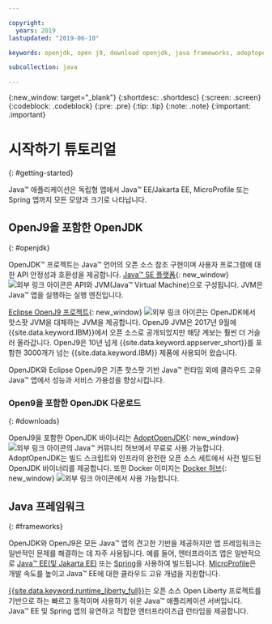 ```yaml
---

copyright:
  years: 2019
lastupdated: "2019-06-10"

keywords: openjdk, open j9, download openjdk, java frameworks, adoptopenjdk, eclipse openj9, openj9 binaries, openjdk binaries, microprofile framework, jakarta

subcollection: java

---
```


{:new_window: target="_blank"}
{:shortdesc: .shortdesc}
{:screen: .screen}
{:codeblock: .codeblock}
{:pre: .pre}
{:tip: .tip}
{:note: .note}
{:important: .important}

# 시작하기 튜토리얼
{: #getting-started}

Java&trade; 애플리케이션은 독립형 앱에서 Java&trade; EE/Jakarta EE, MicroProfile 또는 Spring 앱까지 모든 모양과 크기로 나타납니다.

## OpenJ9을 포함한 OpenJDK
{: #openjdk}

OpenJDK&trade; 프로젝트는 Java&trade; 언어의 오픈 소스 참조 구현이며 사용자 프로그램에 대한 API 안정성과 호환성을 제공합니다. [Java&trade; SE 플랫폼](https://docs.oracle.com/javase/8/docs/){: new_window} ![외부 링크 아이콘](../icons/launch-glyph.svg "외부 링크 아이콘")은 API와 JVM(Java&trade; Virtual Machine)으로 구성됩니다. JVM은 Java&trade; 앱을 실행하는 실행 엔진입니다.

[Eclipse OpenJ9 프로젝트](https://www.eclipse.org/openj9/index.html){: new_window} ![외부 링크 아이콘](../icons/launch-glyph.svg "외부 링크 아이콘")는 OpenJDK에서 핫스팟 JVM을 대체하는 JVM을 제공합니다. OpenJ9 JVM은 2017년 9월에 {{site.data.keyword.IBM}}에서 오픈 소스로 공개되었지만 해당 계보는 훨씬 더 거슬러 올라갑니다. OpenJ9은 10년 넘게 {{site.data.keyword.appserver_short}}를 포함한 3000개가 넘는 {{site.data.keyword.IBM}} 제품에 사용되어 왔습니다.

OpenJDK와 Eclipse OpenJ9은 기존 핫스팟 기반 Java&trade; 런타임 외에 클라우드 고유 Java&trade; 앱에서 성능과 서비스 가용성을 향상시킵니다.

### Open9을 포함한 OpenJDK 다운로드
{: #downloads}

OpenJ9을 포함한 OpenJDK 바이너리는 [AdoptOpenJDK](https://adoptopenjdk.net/releases.html?variant=openjdk8&jvmVariant=openj9){: new_window} ![외부 링크 아이콘](../icons/launch-glyph.svg "외부 링크 아이콘")의 Java&trade; 커뮤니티 허브에서 무료로 사용 가능합니다. AdoptOpenJDK는 빌드 스크립트와 인프라의 완전한 오픈 소스 세트에서 사전 빌드된 OpenJDK 바이너리를 제공합니다. 또한 Docker 이미지는 [Docker 허브](https://hub.docker.com/u/adoptopenjdk){: new_window} ![외부 링크 아이콘](../icons/launch-glyph.svg "외부 링크 아이콘")에서 사용 가능합니다.

## Java 프레임워크
{: #frameworks}

OpenJDK와 OpenJ9은 모든 Java&trade; 앱의 견고한 기반을 제공하지만 앱 프레임워크는 일반적인 문제를 해결하는 데 자주 사용됩니다. 예를 들어, 엔터프라이즈 앱은 일반적으로 [Java&trade; EE(및 Jakarta EE)](/docs/java?topic=java-jee-overview#jakarta-ee) 또는 [Spring](/docs/java?topic=java-spring-overview)을 사용하여 빌드됩니다. [MicroProfile](/docs/java?topic=java-jee-overview#microprofile)은 개발 속도를 높이고 Java&trade; EE에 대한 클라우드 고유 개념을 지원합니다.

[{{site.data.keyword.runtime_liberty_full}}](/docs/java?topic=java-liberty)는 오픈 소스 Open Liberty 프로젝트를 기반으로 하는 빠르고 동적이며 사용하기 쉬운 Java&trade; 애플리케이션 서버입니다. Java&trade; EE 및 Spring 앱의 유연하고 적합한 엔터프라이즈급 런타임을 제공합니다.
